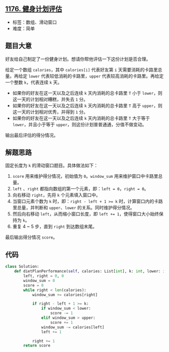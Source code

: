 ## [1176. 健身计划评估](https://leetcode-cn.com/problems/diet-plan-performance/)

- 标签：数组、滑动窗口
- 难度：简单

## 题目大意

好友给自己制定了一份健身计划。想请你帮他评估一下这份计划是否合理。

给定一个数组 `calories`，其中 `calories[i]` 代表好友第 `i` 天需要消耗的卡路里总量。再给定 `lower` 代表较低消耗的卡路里，`upper` 代表较高消耗的卡路里。再给定一个整数 `k`，代表连续 `k` 天。

- 如果你的好友在这一天以及之后连续 `k` 天内消耗的总卡路里 `T` 小于 `lower`，则这一天的计划相对糟糕，并失去 `1` 分。
- 如果你的好友在这一天以及之后连续 `k` 天内消耗的总卡路里 `T` 高于 `upper`，则这一天的计划相对优秀，并得到 `1` 分。
- 如果你的好友在这一天以及之后连续 `k` 天内消耗的总卡路里 `T` 大于等于 `lower`，并且小于等于 `upper`，则这份计划普普通通，分值不做变动。

输出最后评估的得分情况。

## 解题思路

固定长度为 `k` 的滑动窗口题目。具体做法如下：

1. `score` 用来维护得分情况，初始值为 `0`。`window_sum` 用来维护窗口中卡路里总量。
2. `left` 、`right` 都指向数组的第一个元素，即：`left = 0`，`right = 0`。
3. 向右移动 `right`，先将 `k` 个元素填入窗口中。
4. 当窗口元素个数为 `k` 时，即：`right - left + 1 >= k` 时，计算窗口内的卡路里总量，并判断和 `upper`、`lower` 的关系。同时维护得分情况。
5. 然后向右移动 `left`，从而缩小窗口长度，即 `left += 1`，使得窗口大小始终保持为 `k`。
6. 重复 4 ~ 5 步，直到 `right` 到达数组末尾。

最后输出得分情况 `score`。

## 代码

```Python
class Solution:
    def dietPlanPerformance(self, calories: List[int], k: int, lower: int, upper: int) -> int:
        left, right = 0, 0
        window_sum = 0
        score = 0
        while right < len(calories):
            window_sum += calories[right]

            if right - left + 1 >= k:
                if window_sum < lower:
                    score -= 1
                elif window_sum > upper:
                    score += 1
                window_sum -= calories[left]
                left += 1

            right += 1
        return score
```


